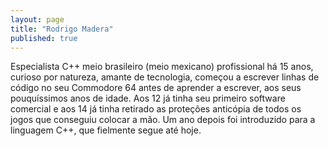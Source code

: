 ```yaml
---
layout: page
title: "Rodrigo Madera"
published: true
---
```

Especialista C++ meio brasileiro (meio mexicano) profissional há 15 anos, curioso por natureza, amante de tecnologia, começou a escrever linhas de código no seu Commodore 64 antes de aprender a escrever, aos seus pouquíssimos anos de idade. Aos 12 já tinha seu primeiro software comercial e aos 14 já tinha retirado as proteções anticópia de todos os jogos que conseguiu colocar a mão. Um ano depois foi introduzido para a linguagem C++, que fielmente segue até hoje.
